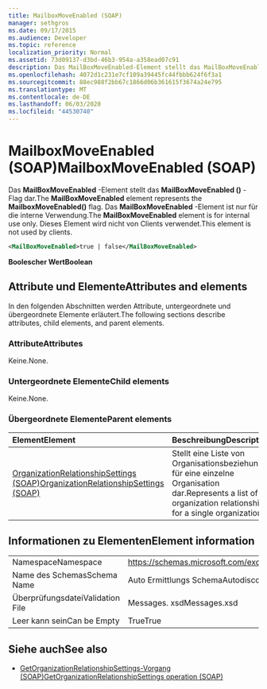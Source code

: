 ```yaml
---
title: MailboxMoveEnabled (SOAP)
manager: sethgros
ms.date: 09/17/2015
ms.audience: Developer
ms.topic: reference
localization_priority: Normal
ms.assetid: 73d09137-d3bd-46b3-954a-a358ead07c91
description: Das MailBoxMoveEnabled-Element stellt das MailBoxMoveEnabled ()-Flag dar. Das MailBoxMoveEnabled-Element ist nur für die interne Verwendung. Dieses Element wird nicht von Clients verwendet.
ms.openlocfilehash: 4072d1c231e7cf109a39445fc44fbbb624f6f3a1
ms.sourcegitcommit: 88ec988f2bb67c1866d06b361615f3674a24e795
ms.translationtype: MT
ms.contentlocale: de-DE
ms.lasthandoff: 06/03/2020
ms.locfileid: "44530740"
---
```

# <a name="mailboxmoveenabled-soap"></a><span data-ttu-id="aeece-105">MailboxMoveEnabled (SOAP)</span><span class="sxs-lookup"><span data-stu-id="aeece-105">MailboxMoveEnabled (SOAP)</span></span>

<span data-ttu-id="aeece-106">Das **MailBoxMoveEnabled** -Element stellt das **MailBoxMoveEnabled ()** -Flag dar.</span><span class="sxs-lookup"><span data-stu-id="aeece-106">The **MailBoxMoveEnabled** element represents the **MailboxMoveEnabled()** flag.</span></span> <span data-ttu-id="aeece-107">Das **MailBoxMoveEnabled** -Element ist nur für die interne Verwendung.</span><span class="sxs-lookup"><span data-stu-id="aeece-107">The **MailBoxMoveEnabled** element is for internal use only.</span></span> <span data-ttu-id="aeece-108">Dieses Element wird nicht von Clients verwendet.</span><span class="sxs-lookup"><span data-stu-id="aeece-108">This element is not used by clients.</span></span> 
  
```XML
<MailBoxMoveEnabled>true | false</MailBoxMoveEnabled>
```

<span data-ttu-id="aeece-109">**Boolescher Wert**</span><span class="sxs-lookup"><span data-stu-id="aeece-109">**Boolean**</span></span>

## <a name="attributes-and-elements"></a><span data-ttu-id="aeece-110">Attribute und Elemente</span><span class="sxs-lookup"><span data-stu-id="aeece-110">Attributes and elements</span></span>

<span data-ttu-id="aeece-111">In den folgenden Abschnitten werden Attribute, untergeordnete und übergeordnete Elemente erläutert.</span><span class="sxs-lookup"><span data-stu-id="aeece-111">The following sections describe attributes, child elements, and parent elements.</span></span>
  
### <a name="attributes"></a><span data-ttu-id="aeece-112">Attribute</span><span class="sxs-lookup"><span data-stu-id="aeece-112">Attributes</span></span>

<span data-ttu-id="aeece-113">Keine.</span><span class="sxs-lookup"><span data-stu-id="aeece-113">None.</span></span>
  
### <a name="child-elements"></a><span data-ttu-id="aeece-114">Untergeordnete Elemente</span><span class="sxs-lookup"><span data-stu-id="aeece-114">Child elements</span></span>

<span data-ttu-id="aeece-115">Keine.</span><span class="sxs-lookup"><span data-stu-id="aeece-115">None.</span></span>
  
### <a name="parent-elements"></a><span data-ttu-id="aeece-116">Übergeordnete Elemente</span><span class="sxs-lookup"><span data-stu-id="aeece-116">Parent elements</span></span>

|<span data-ttu-id="aeece-117">**Element**</span><span class="sxs-lookup"><span data-stu-id="aeece-117">**Element**</span></span>|<span data-ttu-id="aeece-118">**Beschreibung**</span><span class="sxs-lookup"><span data-stu-id="aeece-118">**Description**</span></span>|
|:-----|:-----|
|[<span data-ttu-id="aeece-119">OrganizationRelationshipSettings (SOAP)</span><span class="sxs-lookup"><span data-stu-id="aeece-119">OrganizationRelationshipSettings (SOAP)</span></span>](organizationrelationshipsettings-soap.md) <br/> |<span data-ttu-id="aeece-120">Stellt eine Liste von Organisationsbeziehungen für eine einzelne Organisation dar.</span><span class="sxs-lookup"><span data-stu-id="aeece-120">Represents a list of organization relationships for a single organization.</span></span>  <br/> |
   
## <a name="element-information"></a><span data-ttu-id="aeece-121">Informationen zu Elementen</span><span class="sxs-lookup"><span data-stu-id="aeece-121">Element information</span></span>

|||
|:-----|:-----|
|<span data-ttu-id="aeece-122">Namespace</span><span class="sxs-lookup"><span data-stu-id="aeece-122">Namespace</span></span>  <br/> |https://schemas.microsoft.com/exchange/2010/Autodiscover  <br/> |
|<span data-ttu-id="aeece-123">Name des Schemas</span><span class="sxs-lookup"><span data-stu-id="aeece-123">Schema Name</span></span>  <br/> |<span data-ttu-id="aeece-124">Auto Ermittlungs Schema</span><span class="sxs-lookup"><span data-stu-id="aeece-124">Autodiscover schema</span></span>  <br/> |
|<span data-ttu-id="aeece-125">Überprüfungsdatei</span><span class="sxs-lookup"><span data-stu-id="aeece-125">Validation File</span></span>  <br/> |<span data-ttu-id="aeece-126">Messages. xsd</span><span class="sxs-lookup"><span data-stu-id="aeece-126">Messages.xsd</span></span>  <br/> |
|<span data-ttu-id="aeece-127">Leer kann sein</span><span class="sxs-lookup"><span data-stu-id="aeece-127">Can be Empty</span></span>  <br/> |<span data-ttu-id="aeece-128">True</span><span class="sxs-lookup"><span data-stu-id="aeece-128">True</span></span>  <br/> |
   
## <a name="see-also"></a><span data-ttu-id="aeece-129">Siehe auch</span><span class="sxs-lookup"><span data-stu-id="aeece-129">See also</span></span>

- [<span data-ttu-id="aeece-130">GetOrganizationRelationshipSettings-Vorgang (SOAP)</span><span class="sxs-lookup"><span data-stu-id="aeece-130">GetOrganizationRelationshipSettings operation (SOAP)</span></span>](getorganizationrelationshipsettings-operation-soap.md)

